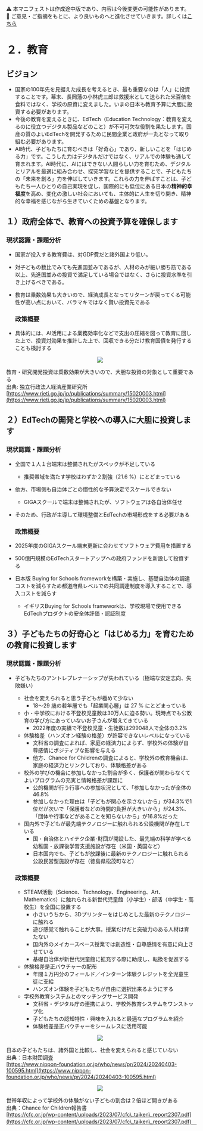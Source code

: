 ⚠️ 本マニフェストは作成途中版であり、内容は今後変更の可能性があります。  
💬 ご意見・ご指摘をもとに、より良いものへと進化させていきます。詳しくは[こちら](README.md#このマニフェスト自身もみんなの知恵を集めて改善していきます)

# ２．教育

## ビジョン

* 国家の100年先を見据えた成長を考えるとき、最も重要なのは「人」に投資することです。幕末、長岡藩の小林虎三郎は救援米として送られた米百俵を食料ではなく、学校の原資に変えました。いまの日本も教育予算に大胆に投資する必要があります。  
* 今後の教育を変えるときに、EdTech（Education Technology：教育を変えるのに役立つデジタル製品などのこと）が不可可欠な役割を果たします。国産の質のよいEdTechを開発するために民間企業と政府が一丸となって取り組む必要があります。  
* AI時代、子どもたちに育むべきは「好奇心」であり、新しいことを「はじめる力」です。こうした力はデジタルだけではなく、リアルでの体験も通して育まれます。AI時代に、AIにはできない人間らしい力を育むため、デジタルとリアルを最適に組み合わせ、探究学習などを提供することで、子どもたちの「未来を創る」力を伸ばしていきます。これらの力を伸ばすことは、子どもたち一人ひとりの自己実現を促し、国際的にも低位にある日本の**精神的幸福度**を高め、変化の激しい社会においても、主体的に人生を切り開き、精神的な幸福を感じながら生きていくための基盤となります。

## １）政府全体で、教育への投資予算を確保します

### 現状認識・課題分析

* 国家が投入する教育費は、対GDP費だと諸外国より低い。  
* 対子どもの数比でみても先進国並みであるが、人材のみが細い勝ち筋である以上、先進国並みの投資で満足している場合ではなく、さらに投資水準を引き上げるべきである。  
* 教育は乗数効果も大きいので、経済成長となってリターンが戻ってくる可能性が高い点において、バラマキではなく賢い投資先である

  ### 政策概要

* 具体的には、AI活用による業務効率化などで支出の圧縮を図って教育に回した上で、投資対効果を推計した上で、回収できる分だけ教育国債を発行することも検討する
<p align="center">
  <img src="https://github.com/user-attachments/assets/7fb5aac8-b463-4c1d-8131-8efd823c13da">
</p>

教育・研究開発投資は乗数効果が大きいので、大胆な投資の対象として重要である  
出典: 独立行政法人経済産業研究所  
[https://www.rieti.go.jp/jp/publications/summary/15020003.html](https://www.rieti.go.jp/jp/publications/summary/15020003.html)

## ２）EdTechの開発と学校への導入に大胆に投資します

### 現状認識・課題分析

* 全国で１人１台端末は整備されたがスペックが不足している  
  * 推奨帯域を満たす学校はわずか２割強（21.6 %）にとどまっている  
* 他方、市場側も自治体ごとの慣性的な予算決定でスケールできない  
  * GIGAスクールで端末は整備されたが、ソフトウェアは各自治体任せ  
* そのため、行政が主導して環境整備とEdTechの市場形成をする必要がある

  ### 政策概要

* 2025年度のGIGAスクール端末更新に合わせてソフトウェア費用を措置する  
* 500億円規模のEdTechスタートアップへの政府ファンドを新設して投資する  
* 日本版 Buying for Schools frameworkを構築・実施し、基礎自治体の調達コストを減らすため都道府県レベルでの共同調達制度を導入することで、導入コストを減らす  
  * イギリスBuying for Schools frameworkは、学校現場で使用できるEdTechプロダクトの安全体評価・認証制度

## ３）子どもたちの好奇心と「はじめる力」を育むための教育に投資します

### 現状認識・課題分析

* 子どもたちのアントレプレナーシップが失われている（極端な安定志向、失敗嫌い）  
  * 社会を変えられると思う子どもが極めて少ない  
    * 18〜29 歳の若年層でも「起業関心層」は 27 % にとどまっている  
  * 小・中学校における不登校児童数は30万人に迫る勢い。現時点でも公教育の学び方にあっていないお子さんが増えてきている  
    * 2022年度の実績で不登校児童・生徒数は299048人で全体の3.2%  
  * 体験格差（ハンズオン経験の格差）が許容できないレベルになっている  
    * 文科省の調査によれば、家庭の経済力によらず、学校外の体験が自尊感情にポジティブな影響を与える  
    * 他方、Chance for Childrenの調査によると、学校外の教育機会は、家庭の経済力とリンクしており、体験格差がある  
  * 校外の学びの機会に参加しなかった割合が多く、保護者が関わらなくてよいプログラムの充実と情報格差が課題に  
    * 公的機関が行う行事への参加状況として、「参加しなかったが全体の46.8%  
    * 参加しなかった理由は「子どもが関心を示さないから」が34.3%で1位だが次いで「保護者などの時間的負担が大きいから」が24.3%、「団体や行事などがあることを知らないから」が16.8%だった  
  * 国内外で子どもが最先端テクノロジーに触れられる公設機関が存在している  
    * 国・自治体とハイテク企業･財団が開設した、最先端の科学が学べる幼稚園・放課後学習支援施設が存在（米国・英国など）  
    * 日本国内でも、子どもが放課後に最新のテクノロジーに触れられる公設民営型施設が存在（徳島県松茂町など）

  ### 政策概要

  * STEAM活動（Science、Technology、Engineering、Art、Mathematics）に触れられる新世代児童館（小学生）・部活（中学生・高校生）を全国に設置する  
    * 小さいうちから、3Dプリンターをはじめとした最新のテクノロジーに触れる  
    * 遊び感覚で触れることが大事。授業だけだと突破力のある人材は育たない  
    * 国内外のメイカースペース授業では創造性・自尊感情を有意に向上させている  
    * 基礎自治体が新世代児童館に拡充する際に助成し、転換を促進する  
  * 体験格差是正バウチャーの配布  
    * 年間１万円分のフィールド／インターン体験クレジットを全児童生徒に支給  
    * ハンズオン体験を子どもたちが自由に選択出来るようにする  
  * 学校外教育システムとのマッチングサービス開発  
    * 文科省・デジタル庁の連携により、学校外教育システムをワンストップ化  
    * 子どもたちの認知特性・興味を入れると最適なプログラムを紹介  
    * 体験格差是正バウチャーをシームレスに活用可能

<p align="center">
  <img src="https://github.com/user-attachments/assets/d1ad1201-8d23-489e-bd5e-7bee32c4e2cf">
</p>

日本の子どもたちは、諸外国と比較し、社会を変えられると感じていない  
出典：日本財団調査  
[https://www.nippon-foundation.or.jp/who/news/pr/2024/20240403-100595.html](https://www.nippon-foundation.or.jp/who/news/pr/2024/20240403-100595.html)

 <p align="center">
   <img src="https://github.com/user-attachments/assets/100cfa4b-00f6-4d4f-898c-f6280f6afe78">
 </p>
 
世帯年収によって学校外の体験がない子どもの割合は２倍ほど開きがある  
出典：Chance for Children報告書  
[https://cfc.or.jp/wp-content/uploads/2023/07/cfc\_taiken\_report2307.pdf](https://cfc.or.jp/wp-content/uploads/2023/07/cfc\_taiken\_report2307.pdf)　


